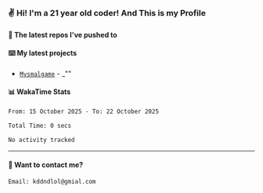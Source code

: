 ### ✌️ Hi! I'm a 21 year old coder! And This is my Profile



#### 👷 The latest repos I've pushed to


#### ⌨️ My latest projects

- [`Mysmalgame`](https://github.com/WEMY-IT/Mysmalgame) - _""


#### 📊 WakaTime Stats

<!--START_SECTION:waka-->

```txt
From: 15 October 2025 - To: 22 October 2025

Total Time: 0 secs

No activity tracked
```

<!--END_SECTION:waka-->

---

#### 📮 Want to contact me?

```text
Email: kddndlol@gmial.com
